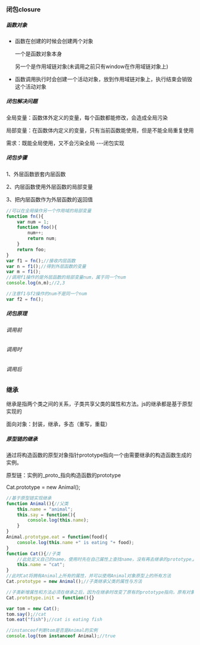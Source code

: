 ### 闭包closure

##### 函数对象

* 函数在创建的时候会创建两个对象

  一个是函数对象本身

  另一个是作用域链对象(未调用之前只有window在作用域链对象上)

* 函数调用执行时会创建一个活动对象，放到作用域链对象上，执行结束会销毁这个活动对象

##### 闭包解决问题

全局变量：函数体外定义的变量，每个函数都能修改，会造成全局污染

局部变量：在函数体内定义的变量，只有当前函数能使用，但是不能全局重复使用

需求：既能全局使用，又不会污染全局  ---闭包实现

##### 闭包步骤

1、外层函数嵌套内层函数

2、内层函数使用外层函数的局部变量

3、把内层函数作为外层函数的返回值

~~~javascript
//可以在全局操作另一个作用域的局部变量
function fn(){
    var num = 1;
    function foo(){
        num++;
        return num;
    }
    return foo;
}
var f1 = fn();//接收内层函数
var n = f1();//得到外层函数的变量
var m = f1();
//调用f1操作的是外层函数的局部变量num，属于同一个num
console.log(n,m);//2,3

//注意f1与f2操作的num不是同一个num
var f2 = fn();
~~~

##### 闭包原理

###### 调用前

###### 调用时

###### 调用后

### 继承

继承是指两个类之间的关系，子类共享父类的属性和方法。js的继承都是基于原型实现的

面向对象：封装，继承，多态（重写，重载）

##### 原型链的继承

通过将构造函数的原型对象指针prototype指向一个由需要继承的构造函数生成的实例。

原型链：实例的\_proto_指向构造函数的prototype

Cat.prototype = new Animal();

~~~javascript
//基于原型链实现继承
function Animal(){//父类
    this.name = "animal";
    this.say = function(){
        console.log(this.name);
    }
}
Animal.prototype.eat = function(food){
    console.log(this.name +" is eating "+ food);
}
function Cat(){//子类
    //此处定义自己的name，使用时先在自己属性上查找name，没有再去继承的prototype上查找
    this.name = "cat";
}
//此时Cat将拥有Animal上所有的属性，并可以使用Animal对象原型上的所有方法
Cat.prototype = new Animal();//子类继承父类的属性与方法

//子类新增属性和方法必须在继承之后，因为在继承时改变了原有的prototype指向，原有对象原型的方法就无法访问
Cat.prototype.init = function(){}

var tom = new Cat();
tom.say();//cat
tom.eat("fish");//cat is eating fish

//instanceof判断tom是否是Animal的实例
console.log(tom instanceof Animal);//true
~~~





